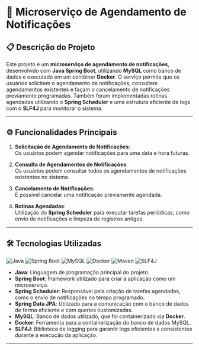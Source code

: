 # 🚀 Microserviço de Agendamento de Notificações

## 📋 Descrição do Projeto

Este projeto é um **microserviço de agendamento de notificações**, desenvolvido com **Java Spring Boot**, utilizando **MySQL** como banco de dados e executado em um contêiner **Docker**. O serviço permite que os usuários solicitem o agendamento de notificações, consultem agendamentos existentes e façam o cancelamento de notificações previamente programadas. Também foram implementadas rotinas agendadas utilizando o **Spring Scheduler** e uma estrutura eficiente de logs com o **SLF4J** para monitorar o sistema.

---

## ⚙️ Funcionalidades Principais

1. **Solicitação de Agendamento de Notificações**:  
   Os usuários podem agendar notificações para uma data e hora futuras.

2. **Consulta de Agendamentos de Notificações**:  
   Os usuários podem consultar todos os agendamentos de notificações existentes no sistema.

3. **Cancelamento de Notificações**:  
   É possível cancelar uma notificação previamente agendada.

4. **Rotinas Agendadas**:  
   Utilização do **Spring Scheduler** para executar tarefas periódicas, como envio de notificações e limpeza de registros antigos.

---

## 🛠️ Tecnologias Utilizadas

![Java](https://img.shields.io/badge/Java-ED8B00?style=for-the-badge&logo=java&logoColor=white)
![Spring Boot](https://img.shields.io/badge/Spring_Boot-6DB33F?style=for-the-badge&logo=spring-boot&logoColor=white)
![MySQL](https://img.shields.io/badge/MySQL-4479A1?style=for-the-badge&logo=mysql&logoColor=white)
![Docker](https://img.shields.io/badge/Docker-2496ED?style=for-the-badge&logo=docker&logoColor=white)
![Maven](https://img.shields.io/badge/Maven-C71A36?style=for-the-badge&logo=apache-maven&logoColor=white)
![SLF4J](https://img.shields.io/badge/SLF4J-008080?style=for-the-badge&logo=slf4j&logoColor=white)

- **Java**: Linguagem de programação principal do projeto.
- **Spring Boot**: Framework utilizado para criar a aplicação como um microserviço.
- **Spring Scheduler**: Responsável pela criação de tarefas agendadas, como o envio de notificações no tempo programado.
- **Spring Data JPA**: Utilizado para a comunicação com o banco de dados de forma eficiente e com queries customizadas.
- **MySQL**: Banco de dados utilizado, que foi containerizado via **Docker**.
- **Docker**: Ferramenta para a containerização do banco de dados MySQL.
- **SLF4J**: Biblioteca de logging para garantir logs eficientes e consistentes durante a execução da aplicação.

---
